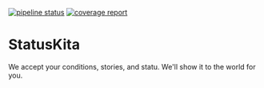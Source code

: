 [![pipeline status](https://gitlab.com/bungamaku/django-tdd/badges/master/pipeline.svg)](https://gitlab.com/bungamaku/django-tdd/commits/master)
[![coverage report](https://gitlab.com/bungamaku/django-tdd/badges/master/coverage.svg)](https://gitlab.com/bungamaku/django-tdd/commits/master)

# StatusKita
We accept your conditions, stories, and statu. We'll show it to the world for you.
